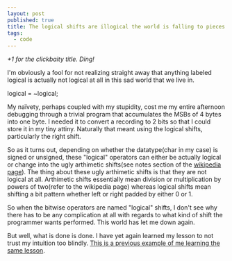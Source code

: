 ```yaml
---
layout: post
published: true
title: The logical shifts are illogical the world is falling to pieces HELP
tags:
  - code
---
```

*+1 for the clickbaity title. Ding!*

I'm obviously a fool for not realizing straight away that anything labeled logical is actually not logical at all in this sad world that we live in.

logical = ~logical;

My naïvety, perhaps coupled with my stupidity, cost me my entire afternoon debugging through a trivial program that accumulates the MSBs of 4 bytes into one byte. I needed it to convert a recording to 2 bits so that I could store it in my tiny attiny. Naturally that meant using the logical shifts, particularly the right shift.

So as it turns out, depending on whether the datatype(char in my case) is signed or unsigned, these "logical" operators can either be actually logical or change into the ugly arthimetic shifts(see notes section of the [wikipedia page](https://en.wikipedia.org/wiki/Arithmetic_shift)). The thing about these ugly arthimetic shifts is that they are not logical at all. Arthimetic shifts essentially mean division or multiplication by powers of two(refer to the wikipedia page) whereas logical shifts mean shifting a bit pattern whether left or right padded by either 0 or 1. 

So when the bitwise operators are named "logical" shifts, I don't see why there has to be any complication at all with regards to what kind of shift the programmer wants performed. This world has let me down again.

But well, what is done is done. I have yet again learned my lesson to not trust my intuition too blindly. [This is a previous example of me learning the same lesson](http://nirav.com.np/2018/04/20/so-yeah-precedence-sucks.html).
